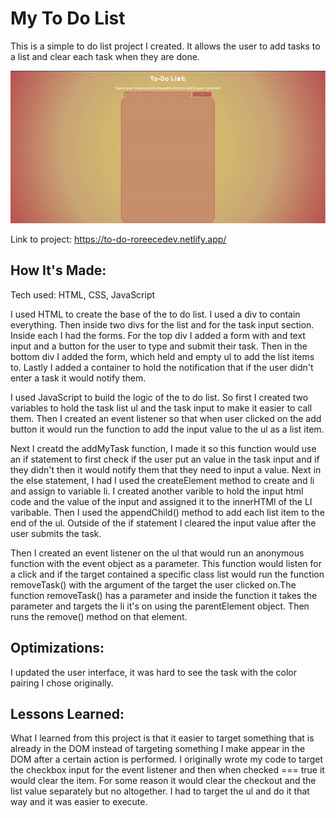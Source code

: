 # My To Do List 


This is a simple to do list project I created. It allows the user to add tasks to a list and clear each task when they are done.

![To Do List Gif](images/updatedtodo.gif)


Link to project: https://to-do-roreecedev.netlify.app/


## How It's Made:

Tech used: HTML, CSS, JavaScript

I used HTML to create the base of the to do list. I used a div to contain everything. Then inside two divs for the list and for the task input section. Inside each I had the forms. For the top div I added a form with and text input and a button for the user to type and submit their task. Then in the bottom div I added the form, which held and empty ul to add the list items to. Lastly I added a container to hold the notification that if the user didn't enter a task it would notify them. 

I used JavaScript to build the logic of the to do list. So first I created two variables to hold the task list ul and the task input to make it easier to call them. Then I created an event listener so that when user clicked on the add button it would run the function to add the input value to the ul as a list item. 

Next I creatd the addMyTask function, I made it so this function would use an if statement to first check if the user put an value in the task input and if they didn't then it would notify them that they need to input a value. Next in the else statement, I had I used the createElement method to create and li and assign to variable li. I created another varible to hold the input html code and the value of the input and assigned it to the innerHTMl of the LI varibable. Then I used the appendChild() method to add each list item to the end of the ul. Outside of the if statement I cleared the input value after the user submits the task.

Then I created an event listener on the ul that would run an anonymous function with the event object as a parameter. This function would listen for a click and if the target contained a specific class list would run the function removeTask() with the argument of the target the user clicked on.The function removeTask() has a parameter and inside the function it takes the parameter and targets the li it's on using the parentElement object. Then runs the remove() method on that element. 

## Optimizations:

I updated the user interface, it was hard to see the task with the color pairing I chose originally.

## Lessons Learned:

What I learned from this project is that it easier to target something that is already in the DOM instead of targeting something I make appear in the DOM after a certain action is performed.  I originally wrote my code to target the checkbox input for the event listener and then when checked === true it would clear the item. For some reason it would clear the checkout and the list value separately but no altogether. I had to target the ul and do it that way and it was easier to execute.

